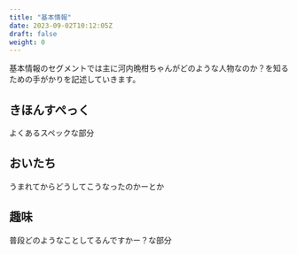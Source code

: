 ```yaml
---
title: "基本情報"
date: 2023-09-02T10:12:05Z
draft: false
weight: 0
---
```


基本情報のセグメントでは主に河内晩柑ちゃんがどのような人物なのか？を知るための手がかりを記述していきます。  

## きほんすぺっく

よくあるスペックな部分

## おいたち

うまれてからどうしてこうなったのかーとか

## 趣味

普段どのようなことしてるんですかー？な部分
